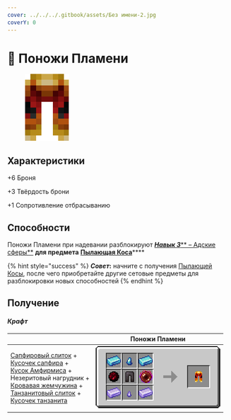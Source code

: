 ```yaml
---
cover: ../../../.gitbook/assets/Без имени-2.jpg
coverY: 0
---
```


# 👖 Поножи Пламени



<figure><img src="../../../.gitbook/assets/image (6).png" alt=""><figcaption></figcaption></figure>

## Характеристики

\+6 Броня

\+3 Твёрдость брони

\+1 Сопротивление отбрасыванию

## Способности

Поножи Пламени при надевании разблокируют [_**Навык 3**_** – Адские сферы**](kosa-plameni.md#sposobnosti) **для предмета** [**Пылающая Коса**](kosa-plameni.md)****

{% hint style="success" %}
_**Совет**_**:** начните с получения [Пылающей Косы](kosa-plameni.md), после чего приобретайте другие сетовые предметы для разблокировки новых способностей
{% endhint %}

## Получение

#### _Крафт_

|                                                                                                                                                                                                                                                                                                                                                                                                                                                                                                                                                                               | Поножи Пламени                                                                             |
| ----------------------------------------------------------------------------------------------------------------------------------------------------------------------------------------------------------------------------------------------------------------------------------------------------------------------------------------------------------------------------------------------------------------------------------------------------------------------------------------------------------------------------------------------------------------------------- | ------------------------------------------------------------------------------------------ |
| <p><a href="../../materialy/metally-i-mineraly/sapfirovyi-slitok.md">Сапфировый слиток</a> +<br><a href="../../materialy/metally-i-mineraly/kusochek-sapfira.md">Кусочек сапфира</a> +<br><a href="../../materialy/amthirmis_lump.md">Кусок Амфирмиса</a> +<br>Незеритовый нагрудник +<br><a href="../../materialy/blood_pearl_of_teleportation.md">Кровавая жемчужина</a> +<br><a href="../../materialy/metally-i-mineraly/tanzanitovyi-slitok.md">Танзанитовый слиток</a> +<br><a href="../../materialy/metally-i-mineraly/kusochek-tanzanita.md">Кусочек танзанита</a></p> | <img src="../../../.gitbook/assets/flamos_leggings.png" alt="Этап 1" data-size="original"> |
